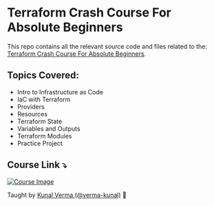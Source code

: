 # Terraform Crash Course For Absolute Beginners 

This repo contains all the relevant source code and files related to the: [Terraform Crash Course For Absolute Beginners](https://youtu.be/bEXfPzoB4RE).

## Topics Covered:
- Intro to Infrastructure as Code
- IaC with Terraform
- Providers
- Resources
- Terraform State 
- Variables and Outputs
- Terraform Modules
- Practice Project

## Course Link ⤵ 

[![Course Image](https://github.com/user-attachments/assets/2a8c54a0-72a1-4f83-a434-6cd16868c393)](https://youtu.be/bEXfPzoB4RE)

Taught by [Kunal Verma (@verma-kunal)](https://github.com/verma-kunal) 💜